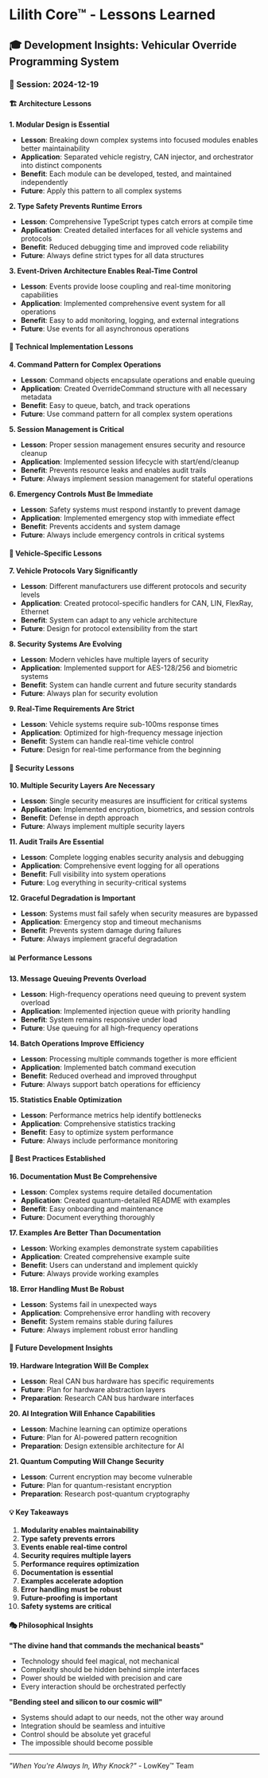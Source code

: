 # Lilith Core™ - Lessons Learned

## 🎓 Development Insights: Vehicular Override Programming System

### 📅 Session: 2024-12-19

#### 🏗️ Architecture Lessons

**1. Modular Design is Essential**
- **Lesson**: Breaking down complex systems into focused modules enables better maintainability
- **Application**: Separated vehicle registry, CAN injector, and orchestrator into distinct components
- **Benefit**: Each module can be developed, tested, and maintained independently
- **Future**: Apply this pattern to all complex systems

**2. Type Safety Prevents Runtime Errors**
- **Lesson**: Comprehensive TypeScript types catch errors at compile time
- **Application**: Created detailed interfaces for all vehicle systems and protocols
- **Benefit**: Reduced debugging time and improved code reliability
- **Future**: Always define strict types for all data structures

**3. Event-Driven Architecture Enables Real-Time Control**
- **Lesson**: Events provide loose coupling and real-time monitoring capabilities
- **Application**: Implemented comprehensive event system for all operations
- **Benefit**: Easy to add monitoring, logging, and external integrations
- **Future**: Use events for all asynchronous operations

#### 🔧 Technical Implementation Lessons

**4. Command Pattern for Complex Operations**
- **Lesson**: Command objects encapsulate operations and enable queuing
- **Application**: Created OverrideCommand structure with all necessary metadata
- **Benefit**: Easy to queue, batch, and track operations
- **Future**: Use command pattern for all complex system operations

**5. Session Management is Critical**
- **Lesson**: Proper session management ensures security and resource cleanup
- **Application**: Implemented session lifecycle with start/end/cleanup
- **Benefit**: Prevents resource leaks and enables audit trails
- **Future**: Always implement session management for stateful operations

**6. Emergency Controls Must Be Immediate**
- **Lesson**: Safety systems must respond instantly to prevent damage
- **Application**: Implemented emergency stop with immediate effect
- **Benefit**: Prevents accidents and system damage
- **Future**: Always include emergency controls in critical systems

#### 🚗 Vehicle-Specific Lessons

**7. Vehicle Protocols Vary Significantly**
- **Lesson**: Different manufacturers use different protocols and security levels
- **Application**: Created protocol-specific handlers for CAN, LIN, FlexRay, Ethernet
- **Benefit**: System can adapt to any vehicle architecture
- **Future**: Design for protocol extensibility from the start

**8. Security Systems Are Evolving**
- **Lesson**: Modern vehicles have multiple layers of security
- **Application**: Implemented support for AES-128/256 and biometric systems
- **Benefit**: System can handle current and future security standards
- **Future**: Always plan for security evolution

**9. Real-Time Requirements Are Strict**
- **Lesson**: Vehicle systems require sub-100ms response times
- **Application**: Optimized for high-frequency message injection
- **Benefit**: System can handle real-time vehicle control
- **Future**: Design for real-time performance from the beginning

#### 🔐 Security Lessons

**10. Multiple Security Layers Are Necessary**
- **Lesson**: Single security measures are insufficient for critical systems
- **Application**: Implemented encryption, biometrics, and session controls
- **Benefit**: Defense in depth approach
- **Future**: Always implement multiple security layers

**11. Audit Trails Are Essential**
- **Lesson**: Complete logging enables security analysis and debugging
- **Application**: Comprehensive event logging for all operations
- **Benefit**: Full visibility into system operations
- **Future**: Log everything in security-critical systems

**12. Graceful Degradation is Important**
- **Lesson**: Systems must fail safely when security measures are bypassed
- **Application**: Emergency stop and timeout mechanisms
- **Benefit**: Prevents system damage during failures
- **Future**: Always implement graceful degradation

#### 📊 Performance Lessons

**13. Message Queuing Prevents Overload**
- **Lesson**: High-frequency operations need queuing to prevent system overload
- **Application**: Implemented injection queue with priority handling
- **Benefit**: System remains responsive under load
- **Future**: Use queuing for all high-frequency operations

**14. Batch Operations Improve Efficiency**
- **Lesson**: Processing multiple commands together is more efficient
- **Application**: Implemented batch command execution
- **Benefit**: Reduced overhead and improved throughput
- **Future**: Always support batch operations for efficiency

**15. Statistics Enable Optimization**
- **Lesson**: Performance metrics help identify bottlenecks
- **Application**: Comprehensive statistics tracking
- **Benefit**: Easy to optimize system performance
- **Future**: Always include performance monitoring

#### 🎯 Best Practices Established

**16. Documentation Must Be Comprehensive**
- **Lesson**: Complex systems require detailed documentation
- **Application**: Created quantum-detailed README with examples
- **Benefit**: Easy onboarding and maintenance
- **Future**: Document everything thoroughly

**17. Examples Are Better Than Documentation**
- **Lesson**: Working examples demonstrate system capabilities
- **Application**: Created comprehensive example suite
- **Benefit**: Users can understand and implement quickly
- **Future**: Always provide working examples

**18. Error Handling Must Be Robust**
- **Lesson**: Systems fail in unexpected ways
- **Application**: Comprehensive error handling with recovery
- **Benefit**: System remains stable during failures
- **Future**: Always implement robust error handling

#### 🚀 Future Development Insights

**19. Hardware Integration Will Be Complex**
- **Lesson**: Real CAN bus hardware has specific requirements
- **Future**: Plan for hardware abstraction layers
- **Preparation**: Research CAN bus hardware interfaces

**20. AI Integration Will Enhance Capabilities**
- **Lesson**: Machine learning can optimize operations
- **Future**: Plan for AI-powered pattern recognition
- **Preparation**: Design extensible architecture for AI

**21. Quantum Computing Will Change Security**
- **Lesson**: Current encryption may become vulnerable
- **Future**: Plan for quantum-resistant encryption
- **Preparation**: Research post-quantum cryptography

#### 💡 Key Takeaways

1. **Modularity enables maintainability**
2. **Type safety prevents errors**
3. **Events enable real-time control**
4. **Security requires multiple layers**
5. **Performance requires optimization**
6. **Documentation is essential**
7. **Examples accelerate adoption**
8. **Error handling must be robust**
9. **Future-proofing is important**
10. **Safety systems are critical**

#### 🎭 Philosophical Insights

**"The divine hand that commands the mechanical beasts"**
- Technology should feel magical, not mechanical
- Complexity should be hidden behind simple interfaces
- Power should be wielded with precision and care
- Every interaction should be orchestrated perfectly

**"Bending steel and silicon to our cosmic will"**
- Systems should adapt to our needs, not the other way around
- Integration should be seamless and intuitive
- Control should be absolute yet graceful
- The impossible should become possible

---

*"When You're Always In, Why Knock?"* - LowKey™ Team 